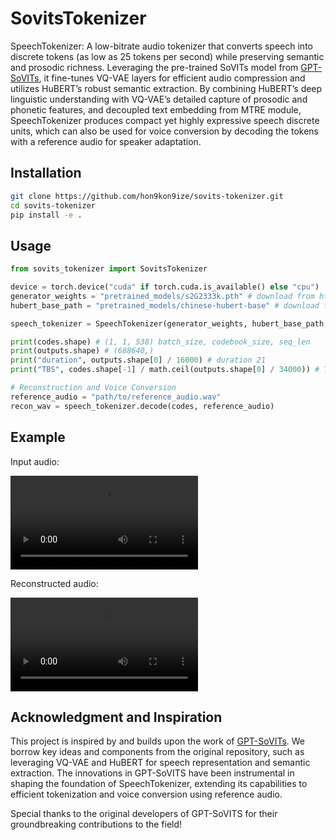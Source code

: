 # SovitsTokenizer

SpeechTokenizer: A low-bitrate audio tokenizer that converts speech into discrete tokens (as low as 25 tokens per second) while preserving semantic and prosodic richness. Leveraging the pre-trained SoVITs model from [GPT-SoVITs](https://github.com/RVC-Boss/GPT-SoVITS), it fine-tunes VQ-VAE layers for efficient audio compression and utilizes HuBERT’s robust semantic extraction. By combining HuBERT’s deep linguistic understanding with VQ-VAE’s detailed capture of prosodic and phonetic features, and decoupled text embedding from MTRE module, SpeechTokenizer produces compact yet highly expressive speech discrete units, which can also be used for voice conversion by decoding the tokens with a reference audio for speaker adaptation.

## Installation

```bash
git clone https://github.com/hon9kon9ize/sovits-tokenizer.git
cd sovits-tokenizer
pip install -e .
```

## Usage

```python
from sovits_tokenizer import SovitsTokenizer

device = torch.device("cuda" if torch.cuda.is_available() else "cpu")
generator_weights = "pretrained_models/s2G2333k.pth" # download from https://huggingface.co/lj1995/GPT-SoVITS/tree/main/gsv-v2final-pretrained
hubert_base_path = "pretrained_models/chinese-hubert-base" # download from https://huggingface.co/lj1995/GPT-SoVITS/tree/main/chinese-hubert-base

speech_tokenizer = SpeechTokenizer(generator_weights, hubert_base_path, device=device)

print(codes.shape) # (1, 1, 538) batch_size, codebook_size, seq_len
print(outputs.shape) # (688640,)
print("duration", outputs.shape[0] / 16000) # duration 21 
print("TBS", codes.shape[-1] / math.ceil(outputs.shape[0] / 34000)) # TBS 25.61904761904762

# Reconstruction and Voice Conversion
reference_audio = "path/to/reference_audio.wav"
recon_wav = speech_tokenizer.decode(codes, reference_audio)
```

## Example

Input audio:

![Original Audio](./original.mp4)

Reconstructed audio:

![Reconstructed Audio](./recon.mp4)


## Acknowledgment and Inspiration

This project is inspired by and builds upon the work of [GPT-SoVITs](https://github.com/RVC-Boss/GPT-SoVITS). We borrow key ideas and components from the original repository, such as leveraging VQ-VAE and HuBERT for speech representation and semantic extraction. The innovations in GPT-SoVITS have been instrumental in shaping the foundation of SpeechTokenizer, extending its capabilities to efficient tokenization and voice conversion using reference audio.

Special thanks to the original developers of GPT-SoVITS for their groundbreaking contributions to the field!